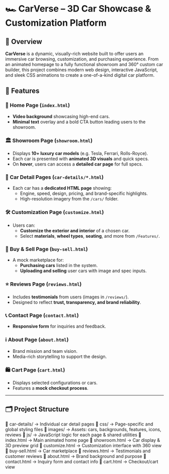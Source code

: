 # 🏎️ CarVerse – 3D Car Showcase & Customization Platform

## 📌 Overview

**CarVerse** is a dynamic, visually-rich website built to offer users an immersive car browsing, customization, and purchasing experience. From an animated homepage to a fully functional showroom and 360° custom car builder, this project combines modern web design, interactive JavaScript, and sleek CSS animations to create a one-of-a-kind digital car platform.

## 🚗 Features

### 🎥 Home Page (`index.html`)
- **Video background** showcasing high-end cars.
- **Minimal text** overlay and a bold CTA button leading users to the showroom.

### 🏛️ Showroom Page (`showroom.html`)
- Displays **10+ luxury car models** (e.g. Tesla, Ferrari, Rolls-Royce).
- Each car is presented with **animated 3D visuals** and quick specs.
- On **hover**, users can access a **detailed car page** for full specs.

### 📄 Car Detail Pages (`car-details/*.html`)
- Each car has a **dedicated HTML page** showing:
  - Engine, speed, design, pricing, and brand-specific highlights.
  - High-resolution imagery from the `/cars/` folder.

### 🛠️ Customization Page (`customize.html`)
- Users can:
  - **Customize the exterior and interior** of a chosen car.
  - Select **materials**, **wheel types**, **seating**, and more from `/Features/`.

### 🛒 Buy & Sell Page (`buy-sell.html`)
- A mock marketplace for:
  - **Purchasing cars** listed in the system.
  - **Uploading and selling** user cars with image and spec inputs.

### ⭐ Reviews Page (`reviews.html`)
- Includes **testimonials** from users (images in `/reviews/`).
- Designed to reflect **trust, transparency, and brand reliability**.

### 📞 Contact Page (`contact.html`)
- **Responsive form** for inquiries and feedback.

### ℹ️ About Page (`about.html`)
- Brand mission and team vision.
- Media-rich storytelling to support the design.

### 🛍️ Cart Page (`cart.html`)
- Displays selected configurations or cars.
- Features a **mock checkout process**.

---

## 🗂️ Project Structure

📁 car-details/ → Individual car detail pages
📁 css/ → Page-specific and global styling files
📁 images/ → Assets: cars, backgrounds, features, icons, reviews
📁 js/ → JavaScript logic for each page & shared utilities
📄 index.html → Main animated home page
📄 showroom.html → Car display & 3D preview grid
📄 customize.html → Customization interface with 360 view
📄 buy-sell.html → Car marketplace
📄 reviews.html → Testimonials and customer reviews
📄 about.html → Brand background and purpose
📄 contact.html → Inquiry form and contact info
📄 cart.html → Checkout/cart view